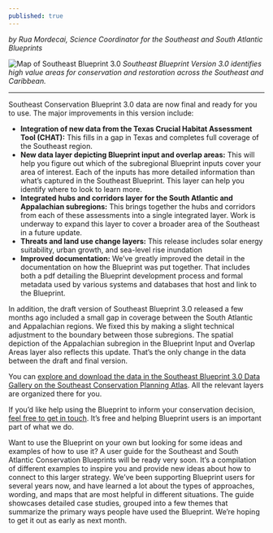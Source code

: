 ```yaml
---
published: true
---
```

_by Rua Mordecai, Science Coordinator for the Southeast and South Atlantic Blueprints_

![Map of Southeast Blueprint 3.0]({{site.baseurl}}/_posts/SECASBP_V3_BestVisual_10-18-18_crop_web.jpg)
_Southeast Blueprint Version 3.0 identifies high value areas for conservation and restoration across the Southeast and Caribbean._

---

Southeast Conservation Blueprint 3.0 data are now final and ready for you to use. The major improvements in this version include:
 
- **Integration of new data from the Texas Crucial Habitat Assessment Tool (CHAT):** This fills in a gap in Texas and completes full coverage of the Southeast region.
- **New data layer depicting Blueprint input and overlap areas:** This will help you figure out which of the subregional Blueprint inputs cover your area of interest. Each of the inputs has more detailed information than what’s captured in the Southeast Blueprint. This layer can help you identify where to look to learn more.
- **Integrated hubs and corridors layer for the South Atlantic and Appalachian subregions:** This brings together the hubs and corridors from each of these assessments into a single integrated layer. Work is underway to expand this layer to cover a broader area of the Southeast in a future update.
- **Threats and land use change layers:** This release includes solar energy suitability, urban growth, and sea-level rise inundation
- **Improved documentation:** We’ve greatly improved the detail in the documentation on how the Blueprint was put together. That includes both a pdf detailing the Blueprint development process and formal metadata used by various systems and databases that host and link to the Blueprint.


In addition, the draft version of Southeast Blueprint 3.0 released a few months ago included a small gap in coverage between the South Atlantic and Appalachian regions. We fixed this by making a slight technical adjustment to the boundary between those subregions. The spatial depiction of the Appalachian subregion in the Blueprint Input and Overlap Areas layer also reflects this update. That’s the only change in the data between the draft and final version.

You can [explore and download the data in the Southeast Blueprint 3.0 Data Gallery on the Southeast Conservation Planning Atlas](http://secassoutheast.org/contact). All the relevant layers are organized there for you.

If you’d like help using the Blueprint to inform your conservation decision, [feel free to get in touch](http://secassoutheast.org/contact). It’s free and helping Blueprint users is an important part of what we do.

Want to use the Blueprint on your own but looking for some ideas and examples of how to use it? A user guide for the Southeast and South Atlantic Conservation Blueprints will be ready very soon. It’s a compilation of different examples to inspire you and provide new ideas about how to connect to this larger strategy. We’ve been supporting Blueprint users for several years now, and have learned a lot about the types of approaches, wording, and maps that are most helpful in different situations. The guide showcases detailed case studies, grouped into a few themes that summarize the primary ways people have used the Blueprint. We’re hoping to get it out as early as next month.
